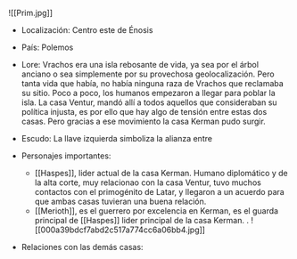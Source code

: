 ![[Prim.jpg]]
- Localización: Centro este de Énosis
- País: Polemos
- Lore: Vrachos era una isla rebosante de vida, ya sea por el árbol anciano o sea simplemente por su provechosa geolocalización. Pero tanta vida que había, no había ninguna raza de Vrachos que reclamaba su sitio. Poco a poco, los humanos empezaron a llegar para poblar la isla. La casa Ventur, mandó allí a todos aquellos que consideraban su política injusta, es por ello que hay algo de tensión entre estas dos casas. Pero gracias a ese movimiento la casa Kerman pudo surgir.
- Escudo: La llave izquierda simboliza la alianza entre 
- Personajes importantes: 
	- [[Haspes]], lider actual de la casa Kerman. Humano diplomático y de la alta corte, muy relacionao con la casa Ventur, tuvo muchos contactos con el primogénito de Latar, y llegaron a un acuerdo para que ambas casas tuvieran una buena relación.
	- [[Merioth]], es el guerrero por excelencia en Kerman, es el guarda principal de [[Haspes]] lider principal de la casa Kerman. .
		![[000a39bdcf7abd2c517a774cc6a06bb4.jpg]]
		

- Relaciones con las demás casas: